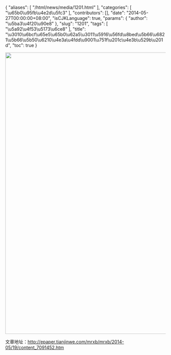 {
    "aliases": [
        "/html/news/media/1201.html"
    ],
    "categories": [
        "\u65b0\u95fb\u4e2d\u5fc3"
    ],
    "contributors": [],
    "date": "2014-05-27T00:00:00+08:00",
    "isCJKLanguage": true,
    "params": {
        "author": "\u5ba3\u4f20\u90e8"
    },
    "slug": "1201",
    "tags": [
        "\u5a92\u4f53\u5173\u6ce8"
    ],
    "title": "\u3010\u6bcf\u65e5\u65b0\u62a5\u3011\u5916\u56fd\u8bed\u5b66\u6821\u5b66\u5b50\u6210\u4e3a\u4fdd\u9001\u751f\u201c\u4e3b\u529b\u201d",
    "toc": true
}


<img
    src="https://cdn.tfls.online/mirror/full/b0b0b27e2e5efd13a4c5e1d68a41e177ae318e77.jpg"
    style="display:block;margin-left:auto;margin-right:auto;"
    decoding="async"
    fetchpriority="auto"
    loading="lazy"
    height="883"
    width="600"
/>




  





文章地址：<http://epaper.tianjinwe.com/mrxb/mrxb/2014-05/19/content_7091452.htm>


